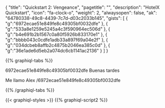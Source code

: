 {
"title": "Quickstart 2: Vengeance",
"pagetitle": "",
"description": "HotelX Quickstart",
"icon": "fa-clock-o",
"weight": 2,
"alwaysopen": false,
"ak": "64780338-49c8-4439-7c7d-d03c2033b145",
"gists": [
    {
        "g":"6972ecae51e849fe8c49305bf0032dfe"
    }, 
    {
        "g":"533a8e1259e5245a4c3f590964ec506d"
    }, 
    {
        "g":"b4e691b2b1567c0a80f5926b833170e1"
    }, 
    {
        "g":"bbbb043c0cdfe1adb33a897f69a04e2f"
    }, 
    {
        "g":"034dcbeb8affb2c4875b2046ea385c0d"
    }, 
    {
        "g":"36e1ade6d5eb2a074dc6cb1141ac2136"
    }
        ]
}

{{% graphiql-tabs %}}

6972ecae51e849fe8c49305bf0032dfe
Buenas tardes

Me llamo Alex
/6972ecae51e849fe8c49305bf0032dfe

{{% /graphiql-tabs %}}

{{< graphiql-styles >}}
{{% graphiql-script2 %}}
